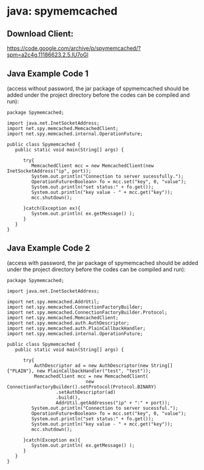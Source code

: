 # java: spymemcached
## Download Client:
https://code.google.com/archive/p/spymemcached/?spm=a2c4g.11186623.2.5.IU7oGl
## Java Example Code 1
(access without password, the jar package of spymemcached should be added under the project directory before the codes can be compiled and run):
```
package Spymemcached;

import java.net.InetSocketAddress;
import net.spy.memcached.MemcachedClient;
import net.spy.memcached.internal.OperationFuture;
 
public class Spymemcached {
   public static void main(String[] args) {
   
      try{
         MemcachedClient mcc = new MemcachedClient(new InetSocketAddress("ip", port));
         System.out.println("Connection to server sucessfully.");
         OperationFuture<Boolean> fo = mcc.set("key", 0, "value");
         System.out.println("set status:" + fo.get());
         System.out.println("key value - " + mcc.get("key"));
         mcc.shutdown();
         
      }catch(Exception ex){
         System.out.println( ex.getMessage() );
      }
   }
}
```
## Java Example Code 2
(access with password, the jar package of spymemcached should be added under the project directory before the codes can be compiled and run):
```
package Spymemcached;

import java.net.InetSocketAddress;

import net.spy.memcached.AddrUtil;
import net.spy.memcached.ConnectionFactoryBuilder;
import net.spy.memcached.ConnectionFactoryBuilder.Protocol;
import net.spy.memcached.MemcachedClient;
import net.spy.memcached.auth.AuthDescriptor;
import net.spy.memcached.auth.PlainCallbackHandler;
import net.spy.memcached.internal.OperationFuture;
 
public class Spymemcached {
   public static void main(String[] args) {
   
      try{
    	  AuthDescriptor ad = new AuthDescriptor(new String[]{"PLAIN"}, new PlainCallbackHandler("test", "test"));
    	  MemcachedClient mcc = new MemcachedClient(
                             new ConnectionFactoryBuilder().setProtocol(Protocol.BINARY)
                  .setAuthDescriptor(ad)
                  .build(),
                  AddrUtil.getAddresses("ip" + ":" + port));
         System.out.println("Connection to server sucessful.");
         OperationFuture<Boolean> fo = mcc.set("key", 0, "value");
         System.out.println("set status:" + fo.get());
         System.out.println("key value - " + mcc.get("key"));
         mcc.shutdown();
         
      }catch(Exception ex){
         System.out.println( ex.getMessage() );
      }
   }
}
```
